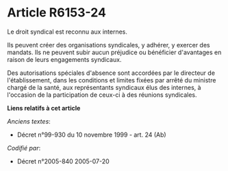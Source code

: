 # Article R6153-24

Le droit syndical est reconnu aux internes.

Ils peuvent créer des organisations syndicales, y adhérer, y exercer des mandats. Ils ne peuvent subir aucun préjudice ou
bénéficier d'avantages en raison de leurs engagements syndicaux.

Des autorisations spéciales d'absence sont accordées par le directeur de l'établissement, dans les conditions et limites
fixées par arrêté du ministre chargé de la santé, aux représentants syndicaux élus des internes, à l'occasion de la
participation de ceux-ci à des réunions syndicales.

**Liens relatifs à cet article**

_Anciens textes_:

  - Décret n°99-930 du 10 novembre 1999 - art. 24 (Ab)

_Codifié par_:

  - Décret n°2005-840 2005-07-20
